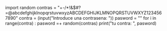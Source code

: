 import random
contras = "+-/*!&$#?=@abcdefghijklnopqrstuvwxyzABCDEFGHIJKLMNOPQRSTUVWXYZ1234567890"
contra = (input("Introduce una contrasena: "))
pasword = ""
for i in range(contra) :
    pasword =+ random(contras)
    print("tu contra: ", pasword)
